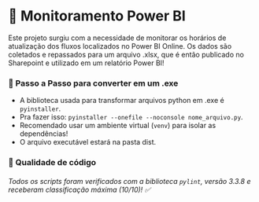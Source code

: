 # 🔭 Monitoramento Power BI

Este projeto surgiu com a necessidade de monitorar os horários de atualização dos fluxos localizados no Power BI Online.
Os dados são coletados e repassados para um arquivo .xlsx, que é então publicado no Sharepoint e utilizado em um relatório Power BI!

### 👣 Passo a Passo para converter em um .exe

- A biblioteca usada para transformar arquivos python em .exe é `pyinstaller`.
- Pra fazer isso: `pyinstaller --onefile --noconsole nome_arquivo.py`.
- Recomendado usar um ambiente virtual (`venv`) para isolar as dependências!
- O arquivo executável estará na pasta dist.

### 📝 Qualidade de código

###### _Todos os scripts foram verificados com a biblioteca `pylint`, versão 3.3.8 e receberam classificação máxima (10/10)!_ ✅